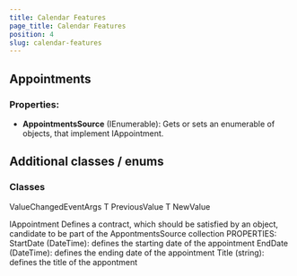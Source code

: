 ```yaml
---
title: Calendar Features
page_title: Calendar Features
position: 4
slug: calendar-features
---
```


## Appointments ##

### Properties: ###

 - **AppointmentsSource** (IEnumerable<IAppointment>): Gets or sets an enumerable of objects, that implement IAppointment.

## Additional classes / enums  ##

### Classes ###

ValueChangedEventArgs<T> 
T PreviousValue 
T NewValue 

IAppointment 
Defines a contract, which should be satisfied by an object, candidate to be part of the AppontmentsSource collection 
PROPERTIES: 
StartDate (DateTime): defines the starting date of the appointment 
EndDate (DateTime): defines the ending date of the appointment 
Title (string): defines the title of the appontment 
